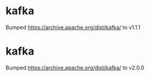 
# kafka
Bumped https://archive.apache.org/dist/kafka/ to v1.1.1

# kafka
Bumped https://archive.apache.org/dist/kafka/ to v2.0.0

